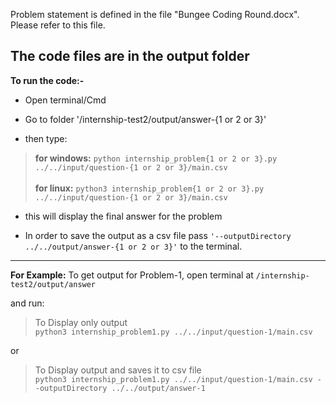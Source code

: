 Problem statement is defined in the file "Bungee Coding Round.docx". Please refer to this file.

## The code files are in the output folder

**To run the code:-**

- Open terminal/Cmd
- Go to folder '/internship-test2/output/answer-{1 or 2 or 3}'

- then type:

> **for windows:** `python internship_problem{1 or 2 or 3}.py ../../input/question-{1 or 2 or 3}/main.csv`
\
\
> **for linux:** `python3 internship_problem{1 or 2 or 3}.py ../../input/question-{1 or 2 or 3}/main.csv`

- this will display the final answer for the problem

- In order to save the output as a csv file pass `'--outputDirectory ../../output/answer-{1 or 2 or 3}'` to the terminal.
---
**For Example:** To get output for Problem-1, open terminal at `/internship-test2/output/answer `

and run:

> To Display only output\
>`python3 internship_problem1.py ../../input/question-1/main.csv`

or

> To Display output and saves it to csv file\
>`python3 internship_problem1.py ../../input/question-1/main.csv --outputDirectory ../../output/answer-1`

